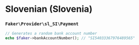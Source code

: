# Slovenian (Slovenia)

### `Faker\Provider\sl_SI\Payment`

```php
// Generates a random bank account number
echo $faker->bankAccountNumber(); // "SI54033367976489565"
```
